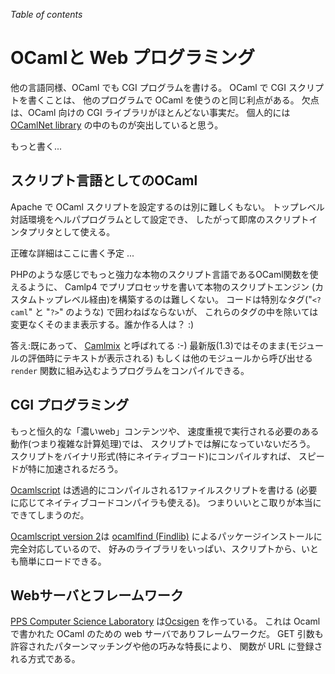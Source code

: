 <!-- ((! set title OCamlでWebプログラミング !)) ((! set learn !)) -->

*Table of contents*

OCamlと Web プログラミング
=========================

他の言語同様、OCaml でも CGI プログラムを書ける。 OCaml で CGI
スクリプトを書くことは、 他のプログラムで OCaml
を使うのと同じ利点がある。 欠点は、OCaml 向けの CGI
ライブラリがほとんどない事実だ。 個人的には [OCamlNet
library](http://projects.camlcity.org/projects/ocamlnet.html)
の中のものが突出していると思う。

もっと書く...

スクリプト言語としてのOCaml
-------------------------

Apache で OCaml スクリプトを設定するのは別に難しくもない。
トップレベル対話環境をヘルパプログラムとして設定でき、
したがって即席のスクリプトインタプリタとして使える。

正確な詳細はここに書く予定 ...

PHPのような感じでもっと強力な本物のスクリプト言語であるOCaml関数を使えるように、
Camlp4 でプリプロセッサを書いて本物のスクリプトエンジン
(カスタムトップレベル経由)を構築するのは難しくない。
コードは特別なタグ("`<?caml`" と "`?>`" のような) で囲わねばならないが、
これらのタグの中を除いては変更なくそのまま表示する。誰か作る人は？ :)

答え:既にあって、
[Camlmix](http://mjambon.com/camlmix/index.html "http://mjambon.com/camlmix/index.html")
と呼ばれてる :-)
最新版(1.3)ではそのまま(モジュールの評価時にテキストが表示される)
もしくは他のモジュールから呼び出せる `render`
関数に組み込むようプログラムをコンパイルできる。

CGI プログラミング
-----------------

もっと恒久的な「濃いweb」コンテンツや、
速度重視で実行される必要のある動作(つまり複雑な計算処理)では、
スクリプトでは解になっていないだろう。
スクリプトをバイナリ形式(特にネイティブコード)にコンパイルすれば、
スピードが特に加速されるだろう。

[Ocamlscript](http://mjambon.com/ocamlscript.html "http://mjambon.com/ocamlscript.html")
は透過的にコンパイルされる1ファイルスクリプトを書ける
(必要に応じてネイティブコードコンパイラも使える)。
つまりいいとこ取りが本当にできてしまうのだ。

[Ocamlscript version
2](http://mjambon.com/ocamlscript.html "http://mjambon.com/ocamlscript.html")は
[ocamlfind
(Findlib)](http://www.camlcity.org/)
によるパッケージインストールに完全対応しているので、
好みのライブラリをいっぱい、スクリプトから、いとも簡単にロードできる。

Webサーバとフレームワーク
-----------------------

[PPS Computer Science
Laboratory](http://www.pps.univ-paris-diderot.fr/ "Jussieu")
は[Ocsigen](http://ocsigen.org/)
を作っている。 これは Ocaml で書かれた OCaml のための web
サーバでありフレームワークだ。 GET
引数も許容されたパターンマッチングや他の巧みな特長により、 関数が URL
に登録される方式である。
